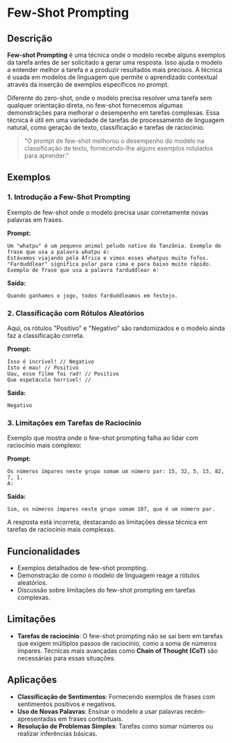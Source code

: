 # Few-Shot Prompting

## **Descrição**

**Few-shot Prompting** é uma técnica onde o modelo recebe alguns exemplos da tarefa antes de ser solicitado a gerar uma resposta. Isso ajuda o modelo a entender melhor a tarefa e a produzir resultados mais precisos. A técnica é usada em modelos de linguagem que permite o aprendizado contextual através da inserção de exemplos específicos no prompt. 

Diferente do zero-shot, onde o modelo precisa resolver uma tarefa sem qualquer orientação direta, no few-shot fornecemos algumas demonstrações para melhorar o desempenho em tarefas complexas. Essa técnica é útil em uma variedade de tarefas de processamento de linguagem natural, como geração de texto, classificação e tarefas de raciocínio.

> "O prompt de few-shot melhorou o desempenho do modelo na classificação de texto, fornecendo-lhe alguns exemplos rotulados para aprender."

## Exemplos

### 1. Introdução a Few-Shot Prompting

Exemplo de few-shot onde o modelo precisa usar corretamente novas palavras em frases.

**Prompt:**

```plaintext
Um "whatpu" é um pequeno animal peludo nativo da Tanzânia. Exemplo de frase que usa a palavra whatpu é:  
Estávamos viajando pela África e vimos esses whatpus muito fofos.  
"Farduddlear" significa pular para cima e para baixo muito rápido. Exemplo de frase que usa a palavra farduddlear é:
```

**Saída:**

```plaintext
Quando ganhamos o jogo, todos farduddleamos em festejo.
```

### 2. Classificação com Rótulos Aleatórios

Aqui, os rótulos "Positivo" e "Negativo" são randomizados e o modelo ainda faz a classificação correta.

**Prompt:**

```plaintext
Isso é incrível! // Negativo  
Isto é mau! // Positivo  
Uau, esse filme foi rad! // Positivo  
Que espetáculo horrível! //  
```

**Saída:**

```plaintext
Negativo
```

### 3. Limitações em Tarefas de Raciocínio

Exemplo que mostra onde o few-shot prompting falha ao lidar com raciocínio mais complexo:

**Prompt:**

```plaintext
Os números ímpares neste grupo somam um número par: 15, 32, 5, 13, 82, 7, 1.  
A:
```

**Saída:**

```plaintext
Sim, os números ímpares neste grupo somam 107, que é um número par.
```

A resposta está incorreta, destacando as limitações dessa técnica em tarefas de raciocínio mais complexas.

## Funcionalidades

- Exemplos detalhados de few-shot prompting.
- Demonstração de como o modelo de linguagem reage a rótulos aleatórios.
- Discussão sobre limitações do few-shot prompting em tarefas complexas.

## Limitações

- **Tarefas de raciocínio**: O few-shot prompting não se sai bem em tarefas que exigem múltiplos passos de raciocínio, como a soma de números ímpares. Técnicas mais avançadas como **Chain of Thought (CoT)** são necessárias para essas situações.

## Aplicações

- **Classificação de Sentimentos**: Fornecendo exemplos de frases com sentimentos positivos e negativos.
- **Uso de Novas Palavras**: Ensinar o modelo a usar palavras recém-apresentadas em frases contextuais.
- **Resolução de Problemas Simples**: Tarefas como somar números ou realizar inferências básicas.